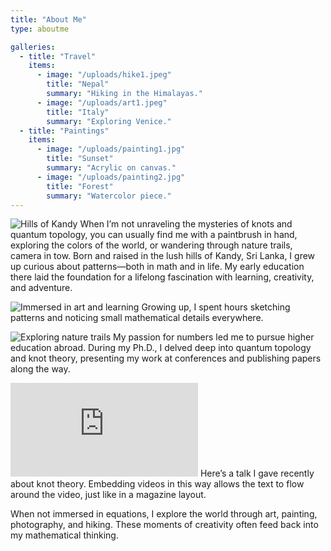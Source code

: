 ```yaml
---
title: "About Me"
type: aboutme

galleries:
  - title: "Travel"
    items:
      - image: "/uploads/hike1.jpeg"
        title: "Nepal"
        summary: "Hiking in the Himalayas."
      - image: "/uploads/art1.jpeg"
        title: "Italy"
        summary: "Exploring Venice."
  - title: "Paintings"
    items:
      - image: "/uploads/painting1.jpg"
        title: "Sunset"
        summary: "Acrylic on canvas."
      - image: "/uploads/painting2.jpg"
        title: "Forest"
        summary: "Watercolor piece."
---
```


<p>
<img src="/uploads/kandy.png" alt="Hills of Kandy" class="float-left w-1/4 mr-4 mb-4 rounded-xl shadow-md">
When I’m not unraveling the mysteries of knots and quantum topology, you can usually find me with a paintbrush in hand, exploring the colors of the world, or wandering through nature trails, camera in tow. Born and raised in the lush hills of Kandy, Sri Lanka, I grew up curious about patterns—both in math and in life. My early education there laid the foundation for a lifelong fascination with learning, creativity, and adventure.
</p>

<p>
<img src="/uploads/art1.jpeg" alt="Immersed in art and learning" class="float-right w-1/4 ml-4 mb-4 rounded-xl shadow-md">
Growing up, I spent hours sketching patterns and noticing small mathematical details everywhere.
</p>

<p>
<img src="/uploads/hike1.jpeg" alt="Exploring nature trails" class="float-left w-1/4 mr-4 mb-4 rounded-xl shadow-md">
My passion for numbers led me to pursue higher education abroad. During my Ph.D., I delved deep into quantum topology and knot theory, presenting my work at conferences and publishing papers along the way.
</p>

<p>
<iframe class="float-right w-1/2 ml-4 mb-4 aspect-video rounded-lg" src="https://www.youtube.com/embed/YOUR_VIDEO_ID" frameborder="0" allowfullscreen></iframe>
Here’s a talk I gave recently about knot theory. Embedding videos in this way allows the text to flow around the video, just like in a magazine layout.
</p>

<p>
When not immersed in equations, I explore the world through art, painting, photography, and hiking. These moments of creativity often feed back into my mathematical thinking.
</p>

<div class="clear-both"></div>




